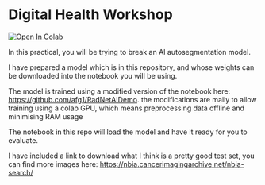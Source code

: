 # Digital Health Workshop

<a target="_blank" href="https://colab.research.google.com/github/afg1/DigitalHealthPG/blob/main/ModelEvaluation.ipynb">
  <img src="https://colab.research.google.com/assets/colab-badge.svg" alt="Open In Colab"/>
</a>

In this practical, you will be trying to break an AI autosegmentation model.

I have prepared a model which is in this repository, and whose weights can be downloaded into the notebook you will be using.

The model is trained using a modified version of the notebook here: https://github.com/afg1/RadNetAIDemo. the modifications are maily to allow training using a colab GPU, which means preprocessing data offline and minimising RAM usage

The notebook in this repo will load the model and have it ready for you to evaluate.

I have included a link to download what I think is a pretty good test set, you can find more images here: https://nbia.cancerimagingarchive.net/nbia-search/
